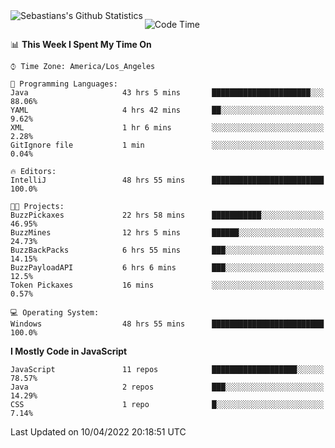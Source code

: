 <a href="https://github.com/AstrosTech">
  <img align="left" src="https://github-readme-stats.vercel.app/api?username=AstrosTech&line_height=27&count_private=false&title_color=57A6FF&text_color=c9cacc&icon_color=57A6FF&bg_color=0D1116&border_color=57A6FF" alt="Sebastians's Github Statistics"/>
</a>

<!--START_SECTION:waka-->
![Code Time](http://img.shields.io/badge/Code%20Time-354%20hrs-blue)

📊 **This Week I Spent My Time On** 

```text
⌚︎ Time Zone: America/Los_Angeles

💬 Programming Languages: 
Java                     43 hrs 5 mins       ██████████████████████░░░   88.06% 
YAML                     4 hrs 42 mins       ██░░░░░░░░░░░░░░░░░░░░░░░   9.62% 
XML                      1 hr 6 mins         ░░░░░░░░░░░░░░░░░░░░░░░░░   2.28% 
GitIgnore file           1 min               ░░░░░░░░░░░░░░░░░░░░░░░░░   0.04%

🔥 Editors: 
IntelliJ                 48 hrs 55 mins      █████████████████████████   100.0%

🐱‍💻 Projects: 
BuzzPickaxes             22 hrs 58 mins      ███████████░░░░░░░░░░░░░░   46.95% 
BuzzMines                12 hrs 5 mins       ██████░░░░░░░░░░░░░░░░░░░   24.73% 
BuzzBackPacks            6 hrs 55 mins       ███░░░░░░░░░░░░░░░░░░░░░░   14.15% 
BuzzPayloadAPI           6 hrs 6 mins        ███░░░░░░░░░░░░░░░░░░░░░░   12.5% 
Token Pickaxes           16 mins             ░░░░░░░░░░░░░░░░░░░░░░░░░   0.57%

💻 Operating System: 
Windows                  48 hrs 55 mins      █████████████████████████   100.0%

```

**I Mostly Code in JavaScript** 

```text
JavaScript               11 repos            ███████████████████░░░░░░   78.57% 
Java                     2 repos             ███░░░░░░░░░░░░░░░░░░░░░░   14.29% 
CSS                      1 repo              █░░░░░░░░░░░░░░░░░░░░░░░░   7.14%

```



 Last Updated on 10/04/2022 20:18:51 UTC
<!--END_SECTION:waka-->

